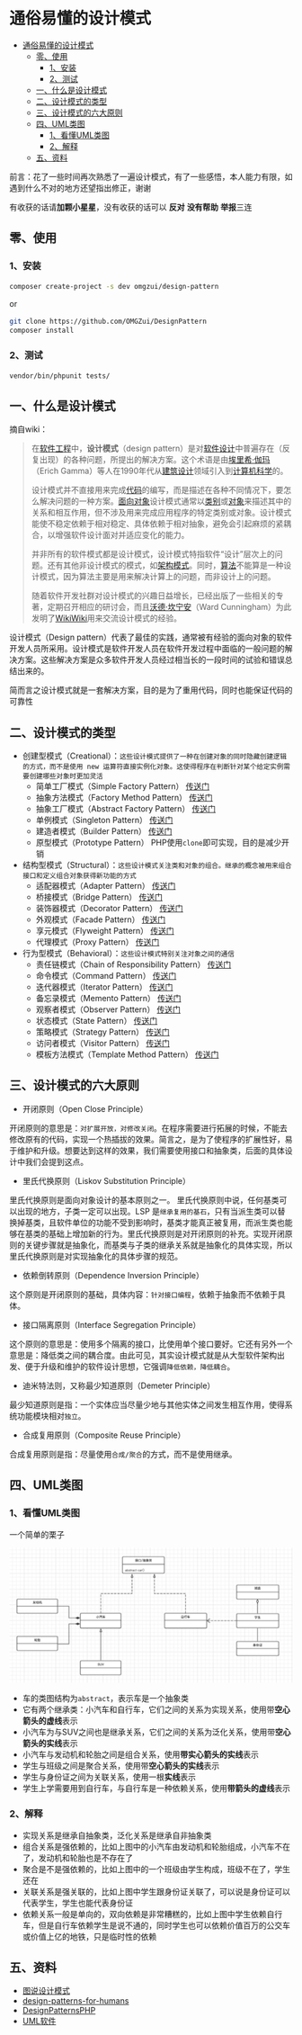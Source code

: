 # 通俗易懂的设计模式

<!-- TOC -->

- [通俗易懂的设计模式](#通俗易懂的设计模式)
    - [零、使用](#零使用)
        - [1、安装](#1安装)
        - [2、测试](#2测试)
    - [一、什么是设计模式](#一什么是设计模式)
    - [二、设计模式的类型](#二设计模式的类型)
    - [三、设计模式的六大原则](#三设计模式的六大原则)
    - [四、UML类图](#四uml类图)
        - [1、看懂UML类图](#1看懂uml类图)
        - [2、解释](#2解释)
    - [五、资料](#五资料)

<!-- /TOC -->

前言：花了一些时间再次熟悉了一遍设计模式，有了一些感悟，本人能力有限，如遇到什么不对的地方还望指出修正，谢谢

有收获的话请**加颗小星星**，没有收获的话可以 **反对** **没有帮助** **举报**三连

## 零、使用

### 1、安装

```bash
composer create-project -s dev omgzui/design-pattern
```

or

```bash
git clone https://github.com/OMGZui/DesignPattern
composer install
```

### 2、测试

```bash
vendor/bin/phpunit tests/
```

## 一、什么是设计模式

摘自wiki：

> 在[软件工程](https://zh.wikipedia.org/wiki/%E8%BB%9F%E9%AB%94%E5%B7%A5%E7%A8%8B)中，**设计模式**（design pattern）是对[软件设计](https://zh.wikipedia.org/wiki/%E8%BB%9F%E4%BB%B6%E8%A8%AD%E8%A8%88)中普遍存在（反复出现）的各种问题，所提出的解决方案。这个术语是由[埃里希·伽玛](https://zh.wikipedia.org/wiki/%E5%9F%83%E9%87%8C%E5%B8%8C%C2%B7%E4%BC%BD%E7%91%AA)（Erich Gamma）等人在1990年代从[建筑设计](https://zh.wikipedia.org/wiki/%E5%BB%BA%E7%AD%91%E8%AE%BE%E8%AE%A1)领域引入到[计算机科学](https://zh.wikipedia.org/wiki/%E8%A8%88%E7%AE%97%E6%A9%9F%E7%A7%91%E5%AD%B8)的。
>
> 设计模式并不直接用来完成[代码](https://zh.wikipedia.org/wiki/%E7%A8%8B%E5%BC%8F%E7%A2%BC)的编写，而是描述在各种不同情况下，要怎么解决问题的一种方案。[面向对象](https://zh.wikipedia.org/wiki/%E9%9D%A2%E5%90%91%E5%AF%B9%E8%B1%A1%E7%A8%8B%E5%BA%8F%E8%AE%BE%E8%AE%A1)设计模式通常以[类别](https://zh.wikipedia.org/wiki/%E7%B1%BB_(%E8%AE%A1%E7%AE%97%E6%9C%BA%E7%A7%91%E5%AD%A6))或[对象](https://zh.wikipedia.org/wiki/%E7%89%A9%E4%BB%B6_(%E9%9B%BB%E8%85%A6%E7%A7%91%E5%AD%B8))来描述其中的关系和相互作用，但不涉及用来完成应用程序的特定类别或对象。设计模式能使不稳定依赖于相对稳定、具体依赖于相对抽象，避免会引起麻烦的紧耦合，以增强软件设计面对并适应变化的能力。
>
> 并非所有的软件模式都是设计模式，设计模式特指软件“设计”层次上的问题。还有其他非设计模式的模式，如[架构模式](https://zh.wikipedia.org/w/index.php?title=%E6%9E%B6%E6%A7%8B%E6%A8%A1%E5%BC%8F&action=edit&redlink=1)。同时，[算法](https://zh.wikipedia.org/wiki/%E6%BC%94%E7%AE%97%E6%B3%95)不能算是一种设计模式，因为算法主要是用来解决计算上的问题，而非设计上的问题。
>
> 随着软件开发社群对设计模式的兴趣日益增长，已经出版了一些相关的专著，定期召开相应的研讨会，而且[沃德·坎宁安](https://zh.wikipedia.org/wiki/%E6%B2%83%E5%BE%B7%C2%B7%E5%9D%8E%E5%AE%81%E5%AE%89)（Ward Cunningham）为此发明了[WikiWiki](https://zh.wikipedia.org/wiki/WikiWiki)用来交流设计模式的经验。

设计模式（Design pattern）代表了最佳的实践，通常被有经验的面向对象的软件开发人员所采用。设计模式是软件开发人员在软件开发过程中面临的一般问题的解决方案。这些解决方案是众多软件开发人员经过相当长的一段时间的试验和错误总结出来的。

简而言之设计模式就是一套解决方案，目的是为了重用代码，同时也能保证代码的可靠性

## 二、设计模式的类型

- 创建型模式（Creational）：`这些设计模式提供了一种在创建对象的同时隐藏创建逻辑的方式，而不是使用 new 运算符直接实例化对象。这使得程序在判断针对某个给定实例需要创建哪些对象时更加灵活`
  - 简单工厂模式（Simple Factory Pattern） [传送门](https://github.com/OMGZui/DesignPattern/blob/master/Creational/SimpleFactory)
  - 抽象方法模式（Factory Method Pattern） [传送门](https://github.com/OMGZui/DesignPattern/blob/master/Creational/FactoryMethod)
  - 抽象工厂模式（Abstract Factory Pattern） [传送门](https://github.com/OMGZui/DesignPattern/blob/master/Creational/AbstractFactory)
  - 单例模式（Singleton Pattern） [传送门](https://github.com/OMGZui/DesignPattern/blob/master/Creational/Singleton)
  - 建造者模式（Builder Pattern） [传送门](https://github.com/OMGZui/DesignPattern/blob/master/Creational/Builder)
  - 原型模式（Prototype Pattern） PHP使用`clone`即可实现，目的是减少开销
- 结构型模式（Structural）：`这些设计模式关注类和对象的组合。继承的概念被用来组合接口和定义组合对象获得新功能的方式`
  - 适配器模式（Adapter Pattern） [传送门](https://github.com/OMGZui/DesignPattern/blob/master/Structural/Adapter)
  - 桥接模式（Bridge Pattern） [传送门](https://github.com/OMGZui/DesignPattern/blob/master/Structural/Bridge)
  - 装饰器模式（Decorator Pattern） [传送门](https://github.com/OMGZui/DesignPattern/blob/master/Structural/Decorator)
  - 外观模式（Facade Pattern） [传送门](https://github.com/OMGZui/DesignPattern/blob/master/Structural/Facade)
  - 享元模式（Flyweight Pattern） [传送门](https://github.com/OMGZui/DesignPattern/blob/master/Structural/FlyWeight)
  - 代理模式（Proxy Pattern） [传送门](https://github.com/OMGZui/DesignPattern/blob/master/Structural/Proxy)
- 行为型模式（Behavioral）：`这些设计模式特别关注对象之间的通信`
  - 责任链模式（Chain of Responsibility Pattern） [传送门](https://github.com/OMGZui/DesignPattern/blob/master/Behavioral/ChainOfResponsibility)
  - 命令模式（Command Pattern） [传送门](https://github.com/OMGZui/DesignPattern/blob/master/Behavioral/Command)
  - 迭代器模式（Iterator Pattern） [传送门](https://github.com/OMGZui/DesignPattern/blob/master/Behavioral/Iterator)
  - 备忘录模式（Memento Pattern） [传送门](https://github.com/OMGZui/DesignPattern/blob/master/Behavioral/Memento)
  - 观察者模式（Observer Pattern） [传送门](https://github.com/OMGZui/DesignPattern/blob/master/Behavioral/Observer)
  - 状态模式（State Pattern） [传送门](https://github.com/OMGZui/DesignPattern/blob/master/Behavioral/State)
  - 策略模式（Strategy Pattern） [传送门](https://github.com/OMGZui/DesignPattern/blob/master/Behavioral/Strategy)
  - 访问者模式（Visitor Pattern） [传送门](https://github.com/OMGZui/DesignPattern/blob/master/Behavioral/Visitor)
  - 模板方法模式（Template Method Pattern） [传送门](https://github.com/OMGZui/DesignPattern/blob/master/Behavioral/TemplateMethod)

## 三、设计模式的六大原则

- 开闭原则（Open Close Principle）

开闭原则的意思是：`对扩展开放，对修改关闭`。在程序需要进行拓展的时候，不能去修改原有的代码，实现一个热插拔的效果。简言之，是为了使程序的扩展性好，易于维护和升级。想要达到这样的效果，我们需要使用接口和抽象类，后面的具体设计中我们会提到这点。

- 里氏代换原则（Liskov Substitution Principle）

里氏代换原则是面向对象设计的基本原则之一。 里氏代换原则中说，任何基类可以出现的地方，子类一定可以出现。LSP 是`继承复用的基石`，只有当派生类可以替换掉基类，且软件单位的功能不受到影响时，基类才能真正被复用，而派生类也能够在基类的基础上增加新的行为。里氏代换原则是对开闭原则的补充。实现开闭原则的关键步骤就是抽象化，而基类与子类的继承关系就是抽象化的具体实现，所以里氏代换原则是对实现抽象化的具体步骤的规范。

- 依赖倒转原则（Dependence Inversion Principle）

这个原则是开闭原则的基础，具体内容：`针对接口编程`，依赖于抽象而不依赖于具体。

- 接口隔离原则（Interface Segregation Principle）

这个原则的意思是：使用多个隔离的接口，比使用单个接口要好。它还有另外一个意思是：降低类之间的耦合度。由此可见，其实设计模式就是从大型软件架构出发、便于升级和维护的软件设计思想，它强调`降低依赖，降低耦合`。

- 迪米特法则，又称最少知道原则（Demeter Principle）

最少知道原则是指：一个实体应当尽量少地与其他实体之间发生相互作用，使得系统功能模块相对`独立`。

- 合成复用原则（Composite Reuse Principle）

合成复用原则是指：尽量使用`合成/聚合`的方式，而不是使用继承。

## 四、UML类图

### 1、看懂UML类图

一个简单的栗子

![uml图](./uml.jpeg)

- 车的类图结构为`abstract`，表示车是一个抽象类
- 它有两个继承类：小汽车和自行车，它们之间的关系为实现关系，使用带**空心箭头的虚线**表示
- 小汽车为与SUV之间也是继承关系，它们之间的关系为泛化关系，使用带**空心箭头的实线**表示
- 小汽车与发动机和轮胎之间是组合关系，使用**带实心箭头的实线**表示
- 学生与班级之间是聚合关系，使用带**空心箭头的实线**表示
- 学生与身份证之间为关联关系，使用一根**实线**表示
- 学生上学需要用到自行车，与自行车是一种依赖关系，使用**带箭头的虚线**表示

### 2、解释

- 实现关系是继承自抽象类，泛化关系是继承自非抽象类
- 组合关系是强依赖的，比如上图中的小汽车由发动机和轮胎组成，小汽车不在了，发动机和轮胎也是不存在了
- 聚合是不是强依赖的，比如上图中的一个班级由学生构成，班级不在了，学生还在
- 关联关系是强关联的，比如上图中学生跟身份证关联了，可以说是身份证可以代表学生，学生也能代表身份证
- 依赖关系一般是单向的，双向依赖是非常糟糕的，比如上图中学生依赖自行车，但是自行车依赖学生是说不通的，同时学生也可以依赖价值百万的公交车或价值上亿的地铁，只是临时性的依赖

## 五、资料

- [图说设计模式](https://design-patterns.readthedocs.io/zh_CN/latest/index.html)
- [design-patterns-for-humans](https://github.com/kamranahmedse/design-patterns-for-humans)
- [DesignPatternsPHP](https://github.com/domnikl/DesignPatternsPHP)
- [UML软件](https://www.processon.com/diagrams)